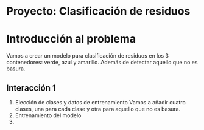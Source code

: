 # Proyecto: Clasificación de residuos

# Introducción al problema
Vamos a crear un modelo para clasificación de residuos en los 3 contenedores: verde, azul y amarillo. Además de detectar aquello que no es basura.

## Interacción 1
1. Elección de clases y datos de entrenamiento
Vamos a añadir cuatro clases, una para cada clase y otra para aquello que no es basura.
2. Entrenamiento del modelo
3. 